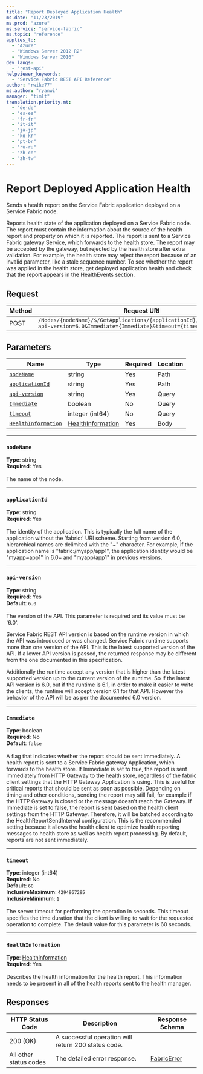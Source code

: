 ```yaml
---
title: "Report Deployed Application Health"
ms.date: "11/23/2019"
ms.prod: "azure"
ms.service: "service-fabric"
ms.topic: "reference"
applies_to: 
  - "Azure"
  - "Windows Server 2012 R2"
  - "Windows Server 2016"
dev_langs: 
  - "rest-api"
helpviewer_keywords: 
  - "Service Fabric REST API Reference"
author: "rwike77"
ms.author: "ryanwi"
manager: "timlt"
translation.priority.mt: 
  - "de-de"
  - "es-es"
  - "fr-fr"
  - "it-it"
  - "ja-jp"
  - "ko-kr"
  - "pt-br"
  - "ru-ru"
  - "zh-cn"
  - "zh-tw"
---
```

# Report Deployed Application Health
Sends a health report on the Service Fabric application deployed on a Service Fabric node.

Reports health state of the application deployed on a Service Fabric node. The report must contain the information about the source of the health report and property on which it is reported.
The report is sent to a Service Fabric gateway Service, which forwards to the health store.
The report may be accepted by the gateway, but rejected by the health store after extra validation.
For example, the health store may reject the report because of an invalid parameter, like a stale sequence number.
To see whether the report was applied in the health store, get deployed application health and check that the report appears in the HealthEvents section.


## Request
| Method | Request URI |
| ------ | ----------- |
| POST | `/Nodes/{nodeName}/$/GetApplications/{applicationId}/$/ReportHealth?api-version=6.0&Immediate={Immediate}&timeout={timeout}` |


## Parameters
| Name | Type | Required | Location |
| --- | --- | --- | --- |
| [`nodeName`](#nodename) | string | Yes | Path |
| [`applicationId`](#applicationid) | string | Yes | Path |
| [`api-version`](#api-version) | string | Yes | Query |
| [`Immediate`](#immediate) | boolean | No | Query |
| [`timeout`](#timeout) | integer (int64) | No | Query |
| [`HealthInformation`](#healthinformation) | [HealthInformation](sfclient-model-healthinformation.md) | Yes | Body |

____
### `nodeName`
__Type__: string <br/>
__Required__: Yes<br/>
<br/>
The name of the node.

____
### `applicationId`
__Type__: string <br/>
__Required__: Yes<br/>
<br/>
The identity of the application. This is typically the full name of the application without the 'fabric:' URI scheme.
Starting from version 6.0, hierarchical names are delimited with the "~" character.
For example, if the application name is "fabric:/myapp/app1", the application identity would be "myapp~app1" in 6.0+ and "myapp/app1" in previous versions.


____
### `api-version`
__Type__: string <br/>
__Required__: Yes<br/>
__Default__: `6.0` <br/>
<br/>
The version of the API. This parameter is required and its value must be '6.0'.

Service Fabric REST API version is based on the runtime version in which the API was introduced or was changed. Service Fabric runtime supports more than one version of the API. This is the latest supported version of the API. If a lower API version is passed, the returned response may be different from the one documented in this specification.

Additionally the runtime accept any version that is higher than the latest supported version up to the current version of the runtime. So if the latest API version is 6.0, but if the runtime is 6.1, in order to make it easier to write the clients, the runtime will accept version 6.1 for that API. However the behavior of the API will be as per the documented 6.0 version.


____
### `Immediate`
__Type__: boolean <br/>
__Required__: No<br/>
__Default__: `false` <br/>
<br/>
A flag that indicates whether the report should be sent immediately.
A health report is sent to a Service Fabric gateway Application, which forwards to the health store.
If Immediate is set to true, the report is sent immediately from HTTP Gateway to the health store, regardless of the fabric client settings that the HTTP Gateway Application is using.
This is useful for critical reports that should be sent as soon as possible.
Depending on timing and other conditions, sending the report may still fail, for example if the HTTP Gateway is closed or the message doesn't reach the Gateway.
If Immediate is set to false, the report is sent based on the health client settings from the HTTP Gateway. Therefore, it will be batched according to the HealthReportSendInterval configuration.
This is the recommended setting because it allows the health client to optimize health reporting messages to health store as well as health report processing.
By default, reports are not sent immediately.


____
### `timeout`
__Type__: integer (int64) <br/>
__Required__: No<br/>
__Default__: `60` <br/>
__InclusiveMaximum__: `4294967295` <br/>
__InclusiveMinimum__: `1` <br/>
<br/>
The server timeout for performing the operation in seconds. This timeout specifies the time duration that the client is willing to wait for the requested operation to complete. The default value for this parameter is 60 seconds.

____
### `HealthInformation`
__Type__: [HealthInformation](sfclient-model-healthinformation.md) <br/>
__Required__: Yes<br/>
<br/>
Describes the health information for the health report. This information needs to be present in all of the health reports sent to the health manager.

## Responses

| HTTP Status Code | Description | Response Schema |
| --- | --- | --- |
| 200 (OK) | A successful operation will return 200 status code.<br/> |  |
| All other status codes | The detailed error response.<br/> | [FabricError](sfclient-model-fabricerror.md) |
